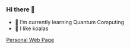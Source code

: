### Hi there 👋

- 🌱 I’m currently learning Quantum Computing
- 🐨 I like koalas

[Personal Web Page](https://www.gerardoarceo.com)
